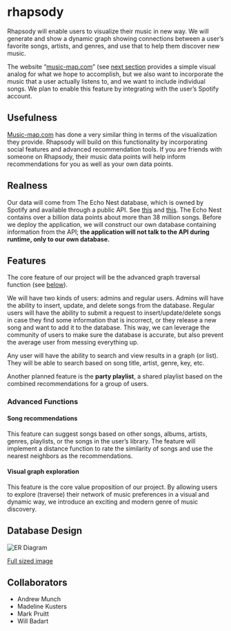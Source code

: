# rhapsody

Rhapsody will enable users to visualize their music in new way. We
will generate and show a dynamic graph showing connections between
a user’s favorite songs, artists, and genres, and use that to help
them discover new music.

The website “[music-map.com][music-map]” (see
[next section](#Usefulness) provides a simple visual analog for
what we hope to accomplish, but we also want to incorporate the
music that a user actually listens to, and we want to include
individual songs. We plan to enable this feature by integrating
with the user’s Spotify account.


## Usefulness

[Music-map.com][music-map] has done a very similar
thing in terms of the visualization they provide. Rhapsody will
build on this functionality by incorporating social features and
advanced recommendation tools. If you are friends with someone on
Rhapsody, their music data points will help inform recommendations
for you as well as your own data points.


## Realness

Our data will come from The Echo Nest database, which is owned by
Spotify and available through a public API. See [this][echo nest]
and [this][spotify dev]. The Echo Nest contains over a billion data
points about more than 38 million songs. Before we deploy the
application, we will construct our own database containing
information from the API; **the application will not talk to the
API during runtime, only to our own database.**


## Features

The core feature of our project will be the advanced graph
traversal function (see [below](#graph)).

We will have two kinds of users: admins and regular users. Admins
will have the ability to insert, update, and delete songs from the
database.  Regular users will have the ability to submit a request
to insert/update/delete songs in case they find some information
that is incorrect, or they release a new song and want to add it to
the database.  This way, we can leverage the community of users to
make sure the database is accurate, but also prevent the average
user from messing everything up.

Any user will have the ability to search and view results in a
graph (or list).  They will be able to search based on song title,
artist, genre, key, etc.

Another planned feature is the **party playlist**, a shared
playlist based on the combined recommendations for a group of
users.

### Advanced Functions

#### Song recommendations

This feature can suggest songs based on other songs, albums,
artists, genres, playlists, or the songs in the user’s library.
The feature will implement a distance function to rate the
similarity of songs and use the nearest neighbors as the
recommendations.

#### Visual graph exploration<a name="graph"></a>

This feature is the core value proposition of our project. By
allowing users to explore (traverse) their network of music
preferences in a visual and dynamic way, we introduce an exciting
and modern genre of music discovery.


## Database Design

![ER Diagram][diagram]

[Full sized image][diagram]


## Collaborators

- Andrew Munch
- Madeline Kusters
- Mark Pruitt
- Will Badart


[music-map]: https://www.music-map.com "music-map.com"
[echo nest]: https://developer.spotify.com/spotify-echo-nest-api
[spotify dev]: https://developer.spotify.com/web-api/get-recommendations
[diagram]: ./docs/RhapsodyER.jpg'
